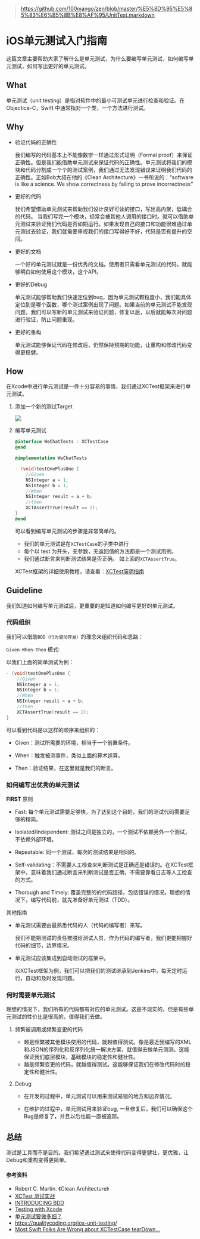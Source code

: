 > <https://github.com/100mango/zen/blob/master/%E5%8D%95%E5%85%83%E6%B5%8B%E8%AF%95/UnitTest.markdown>

# iOS单元测试入门指南

这篇文章主要帮助大家了解什么是单元测试，为什么要编写单元测试，如何编写单元测试，如何写出更好的单元测试。

## What

单元测试（unit testing）是指对软件中的最小可测试单元进行检查和验证。在 Objectice-C，Swift 中通常指对一个类，一个方法进行测试。

## Why

- 验证代码的正确性

	我们编写的代码基本上不能像数学一样通过形式证明（Formal proof）来保证正确性。但是我们能借助单元测试来保证代码的正确性。单元测试将我们的模块和代码分割成一个个的测试案例，我们通过无法发现错误来证明我们代码的正确性。正如Bob大叔在他的《Clean Architecture》一书所说的：“software is like a science. We show correctness by failing to prove incorrectness”

- 更好的代码

	我们希望借助单元测试来帮助我们设计良好可读的接口，写出高内聚，低耦合的代码。
当我们写完一个模块，经常会被其他人调用的接口时。就可以借助单元测试来验证我们代码是否如期运行。如果发现自己的接口和功能很难通过单元测试去验证，我们就需要审视我们的接口写得好不好，代码是否有提升的空间。

- 更好的文档

	一个好的单元测试就是一份优秀的文档。使用者只需看单元测试的代码，就能够明白如何使用这个模块，这个API。

- 更好的Debug

	单元测试能够帮助我们快速定位到bug，因为单元测试颗粒度小，我们能具体定位到是哪个函数，哪个测试案例出现了问题。如果当前的单元测试不能发现问题，我们可以写新的单元测试来验证问题，修复以后，以后就能每次对问题进行验证，防止问题重现。
	
- 更好的重构

	单元测试能够保证代码在修改后，仍然保持预期的功能，让重构和修改代码变得更稳健。
	

## How

在Xcode中进行单元测试是一件十分容易的事情，我们通过XCTest框架来进行单元测试。

1. 添加一个新的测试Target

	![](test.gif)


2. 编写单元测试

	~~~objective-c
	@interface WeChatTests : XCTestCase
	@end
	
	@implementation WeChatTests
	
	- (void)testOnePlusOne {
	    //Given
	    NSInteger a = 1;
	    NSInteger b = 1;
	    //When
	    NSInteger result = a + b;
	    //then
	    XCTAssertTrue(result == 2);
	}
	@end
	~~~
	
	可以看到编写单元测试的步骤是非常简单的。

	- 我们的单元测试是在`XCTestCase`的子类中进行
	- 每个以 test 为开头，无参数，无返回值的方法都是一个测试用例。
	- 我们通过断言来判断测试结果是否正确。 如上面的`XCTAssertTrue`。

	XCTest框架的详细使用教程，请查看：[XCTest简明指南](https://github.com/100mango/zen/blob/master/%E5%8D%95%E5%85%83%E6%B5%8B%E8%AF%95/XCTestCookBook.markdown)



## Guideline

我们知道如何编写单元测试后，更重要的是知道如何编写更好的单元测试。

### 代码组织

我们可以借助`BDD（行为驱动开发）`的理念来组织代码和思路：

`Given-When-Then` 模式:

以我们上面的简单测试为例：

~~~objective-c
- (void)testOnePlusOne {
    //Given
    NSInteger a = 1;
    NSInteger b = 1;
    //When
    NSInteger result = a + b;
    //then
    XCTAssertTrue(result == 2);
}
~~~

可以看到代码是以这样的顺序来组织的：

- Given：测试所需要的环境，相当于一个前置条件。

- When：触发被测事件，类似上面的算术运算。

- Then：验证结果，在这里就是我们的断言。


### 如何编写出优秀的单元测试

**FIRST** 原则

- Fast: 每个单元测试需要足够快，为了达到这个目的，我们的测试代码需要足够的精简。

- Isolated/Independent: 测试之间是独立的，一个测试不依赖另外一个测试，不依赖外部环境。

- Repeatable: 同一个测试，每次的测试结果是相同的。

- Self-validating：不需要人工检查来判断测试是正确还是错误的。在XCTest框架中，意味着我们通过断言来判断测试是否正确，不需要靠看日志等人工检查的方式。

- Thorough and Timely: 覆盖完整的的代码路径，包括错误的情况。理想的情况下，编写代码前，就先准备好单元测试（TDD）。

其他指南

- 单元测试需要由最熟悉代码的人（代码的编写者）来写。

	我们不能把测试的责任推脱给测试人员，作为代码的编写者，我们更能把握好代码的细节，边界情况。
	
- 单元测试应该集成到自动测试的框架中。

	以XCTest框架为例，我们可以把我们的测试继承到Jenkins中，每天定时运行，自动和及时发现问题。

### 何时需要单元测试

理想的情况下，我们所有的代码都有对应的单元测试。这是不现实的，但是有些单元测试的性价比是很高的，值得我们去做。

1. 频繁被调用或频繁变更的代码

	- 越是频繁被其他模块使用的代码，就越值得测试。像是最近我编写的XML和JSON的序列化和反序列化统一解决方案，就值得去做单元测测。这能保证我们底层模块，基础模块的稳定性和健壮性。
	- 越是频繁变更的代码，就越值得测试。这能够保证我们在修改代码时的稳定性和健壮性。

2. Debug

	- 在开发的过程中，单元测试可以用来测试易错的地方和边界情况。
	
	- 在维护的过程中，单元测试用来验证bug, 一旦修复后，我们可以确保这个Bug是修复了，并且以后也能一直被追踪。


## 总结

测试是工具而不是目的。我们希望通过测试来使得代码变得更健壮，更优雅，让Debug和重构变得更简单。

#### 参考资料

- Robert C. Martin.  《Clean Architecture》
- [XCTest 测试实战](https://objccn.io/issue-15-2/)
- [INTRODUCING BDD](https://dannorth.net/introducing-bdd/)
- [Testing with Xcode](https://developer.apple.com/library/content/documentation/DeveloperTools/Conceptual/testing_with_xcode/chapters/01-introduction.html)
- [单元测试要做多细？](https://coolshell.cn/articles/8209.html)
- <https://qualitycoding.org/ios-unit-testing/>
- [Most Swift Folks Are Wrong about XCTestCase tearDown…](https://qualitycoding.org/xctestcase-teardown/)

